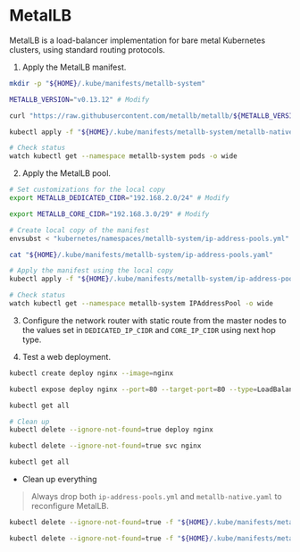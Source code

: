 # MetalLB

MetalLB is a load-balancer implementation for bare metal Kubernetes clusters, using standard routing protocols.

1. Apply the MetalLB manifest.

```sh
mkdir -p "${HOME}/.kube/manifests/metallb-system"

METALLB_VERSION="v0.13.12" # Modify

curl "https://raw.githubusercontent.com/metallb/metallb/${METALLB_VERSION}/config/manifests/metallb-native.yaml" --output "${HOME}/.kube/manifests/metallb-system/metallb-native.yaml"

kubectl apply -f "${HOME}/.kube/manifests/metallb-system/metallb-native.yaml"

# Check status
watch kubectl get --namespace metallb-system pods -o wide
```

2. Apply the MetalLB pool.

```sh
# Set customizations for the local copy
export METALLB_DEDICATED_CIDR="192.168.2.0/24" # Modify

export METALLB_CORE_CIDR="192.168.3.0/29" # Modify

# Create local copy of the manifest
envsubst < "kubernetes/namespaces/metallb-system/ip-address-pools.yml" > "${HOME}/.kube/manifests/metallb-system/ip-address-pools.yaml"

cat "${HOME}/.kube/manifests/metallb-system/ip-address-pools.yaml"

# Apply the manifest using the local copy
kubectl apply -f "${HOME}/.kube/manifests/metallb-system/ip-address-pools.yaml"

# Check status
watch kubectl get --namespace metallb-system IPAddressPool -o wide
```

3. Configure the network router with static route from the master nodes to the values set in `DEDICATED_IP_CIDR` and `CORE_IP_CIDR` using next hop type.

4. Test a web deployment.

```sh
kubectl create deploy nginx --image=nginx

kubectl expose deploy nginx --port=80 --target-port=80 --type=LoadBalancer

kubectl get all

# Clean up
kubectl delete --ignore-not-found=true deploy nginx

kubectl delete --ignore-not-found=true svc nginx

kubectl get all
```

* Clean up everything

> Always drop both `ip-address-pools.yml` and `metallb-native.yaml` to reconfigure MetalLB.

```sh
kubectl delete --ignore-not-found=true -f "${HOME}/.kube/manifests/metallb-system/ip-address-pools.yaml"

kubectl delete --ignore-not-found=true -f "${HOME}/.kube/manifests/metallb-system/metallb-native.yaml"
```
